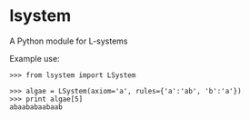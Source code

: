 lsystem
=======

A Python module for L-systems

Example use:

    >>> from lsystem import LSystem

    >>> algae = LSystem(axiom='a', rules={'a':'ab', 'b':'a'})
    >>> print algae[5]
    abaababaabaab


